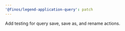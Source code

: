 ```yaml
---
'@finos/legend-application-query': patch
---
```


Add testing for query save, save as, and rename actions.
